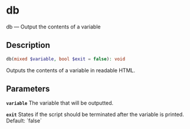# db
db — Output the contents of a variable

## Description
```php
db(mixed $variable, bool $exit = false): void
```
Outputs the contents of a variable in readable HTML.

## Parameters
**`variable`**
The variable that will be outputted.

**`exit`**
    States if the script should be terminated after the variable is printed. Default: ´false´